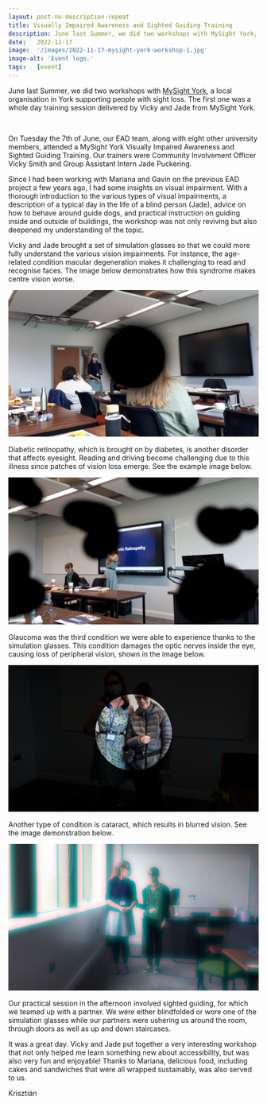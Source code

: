 ```yaml
---
layout: post-no-description-repeat
title: Visually Impaired Awareness and Sighted Guiding Training
description: June last Summer, we did two workshops with MySight York, a local organisation in York supporting people with sight loss. The first one was a whole day training session delivered by Vicky and Jade from MySight York.
date:   2022-11-17
image:  '/images/2022-11-17-mysight-york-workshop-1.jpg'
image-alt: 'Event logo.'
tags:   [event]
---
```


<!-- 
- #todo add ALT text 
- see final file in Google Docs
-->

June last Summer, we did two workshops with [MySight York](https://www.mysightyork.org/), a local organisation in York supporting people with sight loss. The first one was a whole day training session delivered by Vicky and Jade from MySight York.

<br>

On Tuesday the 7th of June, our EAD team, along with eight other university members, attended a MySight York Visually Impaired Awareness and Sighted Guiding Training. Our trainers were Community Involvement Officer Vicky Smith and Group Assistant Intern Jade Puckering.

Since I had been working with Mariana and Gavin on the previous EAD project a few years ago, I had some insights on visual impairment. With a thorough introduction to the various types of visual impairments, a description of a typical day in the life of a blind person (Jade), advice on how to behave around guide dogs, and practical instruction on guiding inside and outside of buildings, the workshop was not only reviving but also deepened my understanding of the topic.

Vicky and Jade brought a set of simulation glasses so that we could more fully understand the various vision impairments. For instance, the age-related condition macular degeneration makes it challenging to read and recognise faces. The image below demonstrates how this syndrome makes centre vision worse.

![](../images/2022-11-17-mysight-york-workshops-macular-degeneration.jpg)

Diabetic retinopathy, which is brought on by diabetes, is another disorder that affects eyesight. Reading and driving become challenging due to this illness since patches of vision loss emerge. See the example image below.

![](../images/2022-11-17-mysight-york-workshops-diabetic-retinpathy.jpg)

Glaucoma was the third condition we were able to experience thanks to the simulation glasses. This condition damages the optic nerves inside the eye, causing loss of peripheral vision, shown in the image below.

![](../images/2022-11-17-mysight-york-workshops-glaucome.jpg)

Another type of condition is cataract, which results in blurred vision. See the image demonstration below.

![](../images/2022-11-17-mysight-york-workshops-cataract.jpg)

<!-- We were warned that this experience could be upsetting. -->

Our practical session in the afternoon involved sighted guiding, for which we teamed up with a partner. We were either blindfolded or wore one of the simulation glasses while our partners were ushering us around the room, through doors as well as up and down staircases.

It was a great day. Vicky and Jade put together a very interesting workshop that not only helped me learn something new about accessibility, but was also very fun and enjoyable! Thanks to Mariana, delicious food, including cakes and sandwiches that were all wrapped sustainably, was also served to us.

Krisztián

<!--


## Day 2
title: Roving Reporters Training Day
- DM5 and Zoom H1n, SD cards
- Michael running to get adapters
- sci-fi and thriller material
- task: 
    - A short interview
    - Intro – ambience – outro ( or a journey being diarized)  
    - Presenting – reading from a pre prepared script – created by themselves

Agenda: 
- 9am-9.30am Ice Breaker by MySight York 
- 9.30am-10.30am Introduction to EAD and Capturing Sound by k
- 10.30am-11.30am Presenting, Intros and Outros by Jane 
- 11.45am-12.45pm Practical skills for recording on the go by Jane 
- 1.15pm-3.15pm Practical session using equipment by k
- EAD Team to download files and listen back
- Listen back to recordings and session wrap 

-->